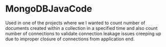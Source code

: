 # MongoDBJavaCode
Used in one of the projects where we I wanted to count number of documents created within a collection in a specified time and also count number of connections to validate connection leakage issues creeping up due to improper closure of connections from application end.
